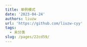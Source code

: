 ```yaml
---
title: 单例模式
date: '2023-04-24'
authors: liuzw
url: 'https://github.com/liuzw-cyy'
tags:
  - 未分类
slug: /pages/22cd59/
---
```


